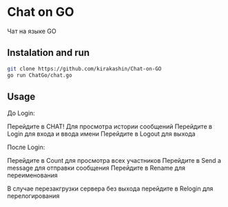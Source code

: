 # Chat on GO

Чат на языке GO

## Instalation and run

```bash
git clone https://github.com/kirakashin/Chat-on-GO
go run ChatGo/chat.go
```

## Usage
До Login:

Перейдите в CHAT! Для просмотра истории сообщений
Перейдите в Login для входа и ввода имени
Перейдите в Logout для выхода


После Login:

Перейдите в Count для просмотра всех участников
Перейдите в Send a message для отправки сообщения
Перейдите в Rename для переименования

В случае перезакгрузки сервера без выхода перейдите в Relogin для перелогирования

